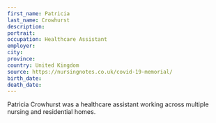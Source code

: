 ```yaml
---
first_name: Patricia
last_name: Crowhurst
description: 
portrait: 
occupation: Healthcare Assistant
employer: 
city: 
province: 
country: United Kingdom
source: https://nursingnotes.co.uk/covid-19-memorial/
birth_date: 
death_date: 
---
```


Patricia Crowhurst was a healthcare assistant working across multiple nursing and residential homes. 

